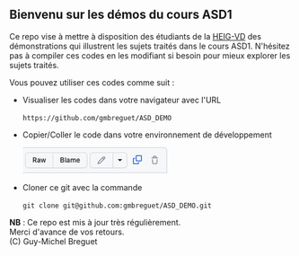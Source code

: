 ## Bienvenu sur les démos du cours ASD1

Ce repo vise à mettre à disposition des étudiants de la [HEIG-VD](https://heig-vd.ch) des démonstrations qui illustrent les sujets traités dans le cours ASD1. N'hésitez pas à compiler ces codes en les modifiant si besoin pour mieux explorer les sujets traités.

Vous pouvez utiliser ces codes comme suit :
   - Visualiser les codes dans votre navigateur avec l'URL

      `https://github.com/gmbreguet/ASD_DEMO`

   - Copier/Coller le code dans votre environnement de développement

      ![Copier/Coller](_images/git_button_copy.png)

   - Cloner ce git avec la commande

      `git clone git@github.com:gmbreguet/ASD_DEMO.git`

**NB** : Ce repo est mis à jour très régulièrement.</br>
Merci d'avance de vos retours.</br>
(C) Guy-Michel Breguet
